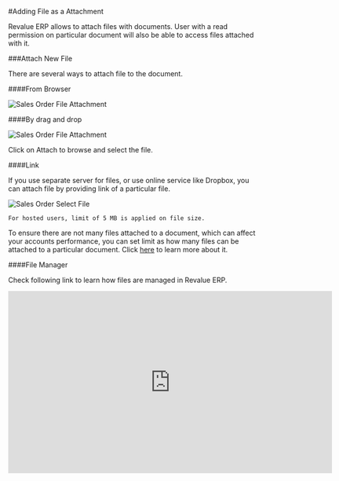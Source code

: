 #Adding File as a Attachment

Revalue ERP allows to attach files with documents. User with a read permission on particular document will also be able to access files attached with it.

###Attach New File

There are several ways to attach file to the document.

####From Browser

<img alt="Sales Order File Attachment" class="screenshot" src="{{docs_base_url}}/assets/img/articles/attach-file-1.gif">

####By drag and drop

<img alt="Sales Order File Attachment" class="screenshot" src="{{docs_base_url}}/assets/img/articles/attach-file-2.gif">

Click on Attach to browse and select the file.

####Link

If you use separate server for files, or use online service like Dropbox, you can attach file by providing link of a particular file.

<img alt="Sales Order Select File" class="screenshot" src="{{docs_base_url}}/assets/img/articles/attach-file-3.gif">

`For hosted users, limit of 5 MB is applied on file size.`

To ensure there are not many files attached to a document, which can affect your accounts performance, you can set limit as how many files can be attached to a particular document. Click [here]({{docs_base_url}}/user/manual/en/customize-revalue/articles/increase-max-attachments.html) to learn more about it.

####File Manager

Check following link to learn how files are managed in Revalue ERP.

<iframe width="660" height="371" src="https://www.youtube.com/embed/" frameborder="0" allowfullscreen></iframe>


<!-- markdown -->
